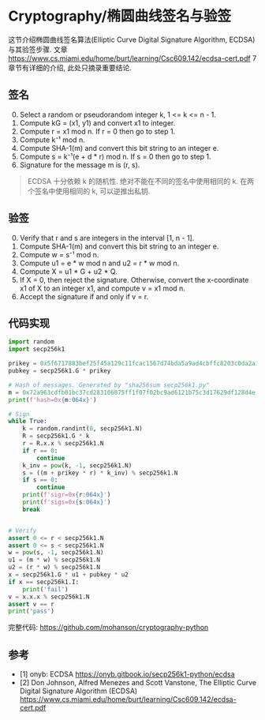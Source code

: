 # Cryptography/椭圆曲线签名与验签

这节介绍椭圆曲线签名算法(Elliptic Curve Digital Signature Algorithm, ECDSA)与其验签步骤. 文章 <https://www.cs.miami.edu/home/burt/learning/Csc609.142/ecdsa-cert.pdf> 7 章节有详细的介绍, 此处只摘录重要结论.

## 签名

0. Select a random or pseudorandom integer k, 1 <= k <= n - 1.
0. Compute kG = (x1, y1) and convert x1 to integer.
0. Compute r = x1 mod n. If r = 0 then go to step 1.
0. Compute k⁻¹ mod n.
0. Compute SHA-1(m) and convert this bit string to an integer e.
0. Compute s = k⁻¹(e + d \* r) mod n. If s = 0 then go to step 1.
0. Signature for the message m is (r, s).

> ECDSA 十分依赖 k 的随机性. 绝对不能在不同的签名中使用相同的 k. 在两个签名中使用相同的 k, 可以逆推出私钥.

## 验签

0. Verify that r and s are integers in the interval [1, n - 1].
0. Compute SHA-1(m) and convert this bit string to an integer e.
0. Compute w = s⁻¹ mod n.
0. Compute u1 = e \* w mod n and u2 = r \* w mod n.
0. Compute X = u1 \* G + u2 \* Q.
0. If X = 0, then reject the signature. Otherwise, convert the x-coordinate x1 of X to an integer x1, and compute v = x1 mod n.
0. Accept the signature if and only if v = r.

## 代码实现

```py
import random
import secp256k1

prikey = 0x5f6717883bef25f45a129c11fcac1567d74bda5a9ad4cbffc8203c0da2a1473c
pubkey = secp256k1.G * prikey

# Hash of messages. Generated by "sha256sum secp256k1.py"
m = 0x72a963cdfb01bc37cd283106875ff1f07f02bc9ad6121b75c3d17629df128d4e
print(f'hash=0x{m:064x}')

# Sign
while True:
    k = random.randint(0, secp256k1.N)
    R = secp256k1.G * k
    r = R.x.x % secp256k1.N
    if r == 0:
        continue
    k_inv = pow(k, -1, secp256k1.N)
    s = ((m + prikey * r) * k_inv) % secp256k1.N
    if s == 0:
        continue
    print(f'sigr=0x{r:064x}')
    print(f'sigs=0x{s:064x}')
    break


# Verify
assert 0 <= r < secp256k1.N
assert 0 <= s < secp256k1.N
w = pow(s, -1, secp256k1.N)
u1 = (m * w) % secp256k1.N
u2 = (r * w) % secp256k1.N
x = secp256k1.G * u1 + pubkey * u2
if x == secp256k1.I:
    print('fail')
v = x.x.x % secp256k1.N
assert v == r
print('pass')
```

完整代码: <https://github.com/mohanson/cryptography-python>

## 参考

- [1] onyb: ECDSA <https://onyb.gitbook.io/secp256k1-python/ecdsa>
- [2] Don Johnson, Alfred Menezes and Scott Vanstone, The Elliptic Curve Digital Signature Algorithm (ECDSA) <https://www.cs.miami.edu/home/burt/learning/Csc609.142/ecdsa-cert.pdf>

